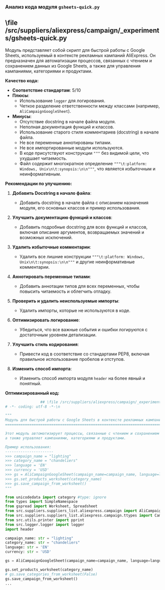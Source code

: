 ### **Анализ кода модуля `gsheets-quick.py`**

## \file /src/suppliers/aliexpress/campaign/_experiments/gsheets-quick.py

Модуль представляет собой скрипт для быстрой работы с Google Sheets, используемый в контексте рекламных кампаний AliExpress. Он предназначен для автоматизации процессов, связанных с чтением и сохранением данных из Google Sheets, а также для управления кампаниями, категориями и продуктами.

**Качество кода:**

- **Соответствие стандартам**: 5/10
- **Плюсы**:
  - Использование `logger` для логирования.
  - Четкое разделение ответственности между классами (например, `AliCampaignGoogleSheet`).
- **Минусы**:
  - Отсутствие docstring в начале файла модуля.
  - Неполная документация функций и классов.
  - Использование старого стиля комментариев (docstring) в начале файла.
  - Не все переменные аннотированы типами.
  - Не все импортированные модули используются.
  - В коде присутствуют конструкции `"""` без видимой цели, что ухудшает читаемость.
  - Файл содержит многократное определение `"""\t:platform: Windows, Unix\n\t:synopsis:\n\n"""`, что является избыточным и неинформативным.

**Рекомендации по улучшению:**

1.  **Добавить Docstring в начало файла**:
    - Добавить docstring в начале файла с описанием назначения модуля, его основных классов и пример использования.

2.  **Улучшить документацию функций и классов**:
    - Добавить подробные docstring для всех функций и классов, включая описание аргументов, возвращаемых значений и возможных исключений.

3.  **Удалить избыточные комментарии**:
    - Удалить все лишние конструкции `"""\t:platform: Windows, Unix\n\t:synopsis:\n\n"""` и другие неинформативные комментарии.

4.  **Аннотировать переменные типами**:
    - Добавить аннотации типов для всех переменных, чтобы повысить читаемость и облегчить отладку.

5.  **Проверить и удалить неиспользуемые импорты**:
    - Удалить импорты, которые не используются в коде.

6.  **Оптимизировать логирование**:
    - Убедиться, что все важные события и ошибки логируются с достаточным уровнем детализации.

7.  **Улучшить стиль кодирования**:
    - Привести код в соответствие со стандартами PEP8, включая правильное использование пробелов и отступов.

8.  **Изменить способ импорта**:
    - Изменить способ импорта модуля `header` на более явный и понятный.

**Оптимизированный код:**

```python
                ## \file /src/suppliers/aliexpress/campaign/_experiments/gsheets-quick.py
# -*- coding: utf-8 -*-\n

"""
Модуль для быстрой работы с Google Sheets в контексте рекламных кампаний AliExpress.
=======================================================================================

Этот модуль автоматизирует процессы, связанные с чтением и сохранением данных из Google Sheets,
а также управляет кампаниями, категориями и продуктами.

Пример использования:
----------------------
>>> campaign_name = "lighting"
>>> category_name = "chandeliers"
>>> language = 'EN'
>>> currency = 'USD'
>>> gs = AliCampaignGoogleSheet(campaign_name=campaign_name, language=language, currency=currency)
>>> gs.set_products_worksheet(category_name)
>>> gs.save_campaign_from_worksheet()
"""

from unicodedata import category #type: ignore
from types import SimpleNamespace
from gspread import Worksheet, Spreadsheet
from src.suppliers.suppliers_list.aliexpress.campaign import AliCampaignGoogleSheet
from src.suppliers.suppliers_list.aliexpress.campaign.ttypes import CampaignType, CategoryType, ProductType
from src.utils.printer import pprint
from src.logger.logger import logger
import header

campaign_name: str = "lighting"
category_name: str = "chandeliers"
language: str = 'EN'
currency: str = 'USD'

gs = AliCampaignGoogleSheet(campaign_name=campaign_name, language=language, currency=currency)

gs.set_products_worksheet(category_name)
# gs.save_categories_from_worksheet(False)
gs.save_campaign_from_worksheet()
...